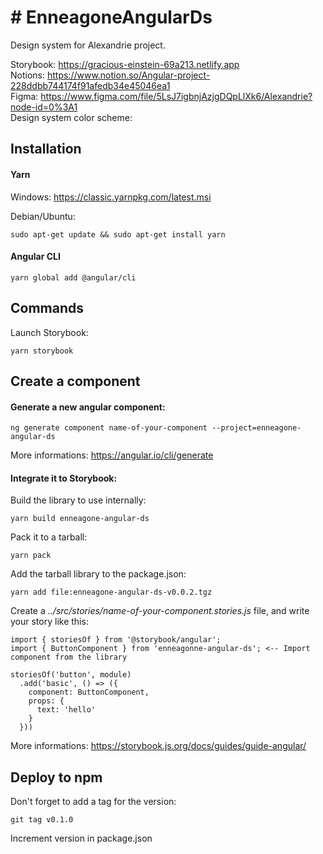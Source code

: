 # # EnneagoneAngularDs

Design system for Alexandrie project.

Storybook: https://gracious-einstein-69a213.netlify.app  
Notions: https://www.notion.so/Angular-project-228ddbb744174f91afedb34e45046ea1  
Figma: https://www.figma.com/file/5LsJ7igbnjAzjgDQpLlXk6/Alexandrie?node-id=0%3A1  
Design system color scheme: 

## Installation

#### Yarn  
Windows: 
https://classic.yarnpkg.com/latest.msi

Debian/Ubuntu:
```
sudo apt-get update && sudo apt-get install yarn
```

#### Angular CLI
```
yarn global add @angular/cli
```

## Commands

Launch Storybook:  

```
yarn storybook
```

## Create a component

#### Generate a new angular component:  

```
ng generate component name-of-your-component --project=enneagone-angular-ds 
```

More informations: https://angular.io/cli/generate

#### Integrate it to Storybook:

Build the library to use internally:
```
yarn build enneagone-angular-ds
```

Pack it to a tarball:
```
yarn pack
```

Add the tarball library to the package.json:
```
yarn add file:enneagone-angular-ds-v0.0.2.tgz
```

Create a *../src/stories/name-of-your-component.stories.js* file, and write your story like this:

```
import { storiesOf } from '@storybook/angular';
import { ButtonComponent } from 'enneagonne-angular-ds'; <-- Import component from the library

storiesOf('button', module)
  .add('basic', () => ({
    component: ButtonComponent,
    props: {
      text: 'hello'
    }
  }))
```

More informations: https://storybook.js.org/docs/guides/guide-angular/

## Deploy to npm

Don't forget to add a tag for the version:
```
git tag v0.1.0
```

Increment version in package.json
